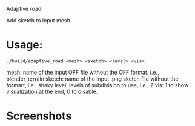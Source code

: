 Adaptive road

Add sketch to input mesh.


# Usage:
`./build/adaptive_road <mesh> <sketch> <level> <vis>`

mesh: name of the input OFF file without the OFF format. i.e., blender_terrain
sketch: name of the input .png sketch file without the formart, i.e., shaky
level: levels of subdivision to use, i.e., 2
vis: 1 to show visualization at the end, 0 to disable.

# Screenshots
